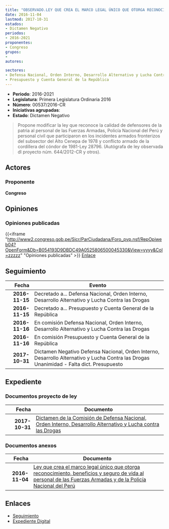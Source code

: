 ```yaml
---
title: "OBSERVADO.LEY QUE CREA EL MARCO LEGAL ÚNICO QUE OTORGA RECONOCIMIENTO, BENEFICIOS Y SEGURO DE VIDA AL PERSONAL DE LAS FUERZAS ARMADAS Y DE LA POLICÍA NACIONAL DEL PERÚ"
date: 2016-11-04
lastmod: 2017-10-31
estados:
- Dictamen Negativo
periodos:
- 2016-2021
proponentes:
- Congreso
grupos:
- 
autores:

sectores:
- Defensa Nacional, Orden Interno, Desarrollo Alternativo y Lucha Contra las Drogas
- Presupuesto y Cuenta General de la República
---
```

- **Periodo**: 2016-2021
- **Legislatura**: Primera Legislatura Ordinaria 2016
- **Número**: 00537/2016-CR
- **Iniciativas agrupadas**: 
- **Estado**: Dictamen Negativo

> Propone modificar la ley que reconoce la calidad de defensores de la patria al personal de las Fuerzas Armadas, Policía Nacional del Perú y personal civil que participaron en los incidentes armados fronterizos del subsector del Alto Cenepa de 1978 y conflicto armado de la cordillera del cóndor de 1981-Ley 28796. (Autógrafa de ley observada dl proyecto núm. 644/2012-CR y otros).


## Actores

### Proponente

**Congreso**

## Opiniones

### Opiniones publicadas

{{<iframe "http://www2.congreso.gob.pe/Sicr/ParCiudadana/Foro_pvp.nsf/RepOpiweb04?OpenForm&Db=B054193D9DBDC49A0525806500045330&View=yyyy&Col=zzzzz" "Opiniones publicadas" >}}
[Enlace](http://www2.congreso.gob.pe/Sicr/ParCiudadana/Foro_pvp.nsf/RepOpiweb04?OpenForm&Db=B054193D9DBDC49A0525806500045330&View=yyyy&Col=zzzzz)


## Seguimiento

| Fecha | Evento |
|------:|--------|
| **2016-11-15** | Decretado a... Defensa Nacional, Orden Interno, Desarrollo Alternativo y Lucha Contra las Drogas |
| **2016-11-15** | Decretado a... Presupuesto y Cuenta General de la República |
| **2016-11-16** | En comisión Defensa Nacional, Orden Interno, Desarrollo Alternativo y Lucha Contra las Drogas |
| **2016-11-16** | En comisión Presupuesto y Cuenta General de la República |
| **2017-10-31** | Dictamen Negativo Defensa Nacional, Orden Interno, Desarrollo Alternativo y Lucha Contra las Drogas Unanimidad - Falta dict. Presupuesto |

## Expediente

### Documentos proyecto de ley

| Fecha | Documento |
|------:|-----------|
| **2017-10-31** | [Dictamen de la Comisión de Defensa Nacional, Orden Interno, Desarrollo Alternativo y Lucha contra las Drogas](http://www.leyes.congreso.gob.pe/Documentos/2016_2021/Dictamenes/Proyectos_de_Ley/00537DC07MAY20171031.pdf) |

### Documentos anexos

| Fecha | Documento |
|------:|-----------|
| **2016-11-04** | [Ley que crea el marco legal único que otorga reconocimiento, beneficios y seguro de vida al personal de las Fuerzas Armadas y de la Policía Nacional del Perú](http://www.leyes.congreso.gob.pe/Documentos/2016_2021/Proyectos_de_Ley_y_de_Resoluciones_Legislativas/PL0053720161104..pdf) |

## Enlaces

- [Seguimiento](http://www2.congreso.gob.pe/Sicr/TraDocEstProc/CLProLey2016.nsf/f7fff46988ca05b1052578e100829cc7/5ceb6e26b9ea1480052580640059c767?OpenDocument)
- [Expediente Digital](http://www2.congreso.gob.pe/Sicr/TraDocEstProc/Expvirt_2011.nsf/visbusqptramdoc1621/00537?opendocument)

